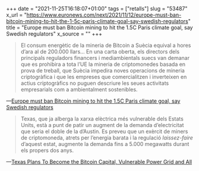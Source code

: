 +++
date = "2021-11-25T16:18:07+01:00"
tags = ["retalls"]
slug = "53487"
x_url = "https://www.euronews.com/next/2021/11/12/europe-must-ban-bitcoin-mining-to-hit-the-1-5c-paris-climate-goal-say-swedish-regulators"
title = "Europe must ban Bitcoin mining to hit the 1.5C Paris climate goal, say Swedish regulators"
x_source = ""
+++

> El consum energètic de la mineria de Bitcoin a Suècia equival a hores d’ara al de 200.000 llars… En una carta oberta, els directors dels principals reguladors financers i mediambientals suecs van demanar que es prohibira a tota l’UE la mineria de criptomonedes basada en prova de treball, que Suècia impedira noves operacions de mineria criptogràfica i que les empreses que comercialitzen i inverteixen en actius criptogràfics no puguen descriure les seues activitats empresarials com a ambientalment sostenibles.

—[Europe must ban Bitcoin mining to hit the 1.5C Paris climate goal, say Swedish regulators](https://www.euronews.com/next/2021/11/12/europe-must-ban-bitcoin-mining-to-hit-the-1-5c-paris-climate-goal-say-swedish-regulators)

> Texas, que ja alberga la xarxa elèctrica més vulnerable dels Estats Units, està a punt de patir un augment de la demanda d’electricitat que seria el doble de la d’Austin. Es preveu que un exèrcit de miners de criptomoneda, atrets per l’energia barata i la regulació *laissez-faire*  d’aquest estat, augmente la demanda fins a 5.000 megawatts durant els propers dos anys.

—[Texas Plans To Become the Bitcoin Capital, Vulnerable Power Grid and All](https://hardware.slashdot.org/story/21/11/19/210228/texas-plans-to-become-the-bitcoin-capital-vulnerable-power-grid-and-all)
